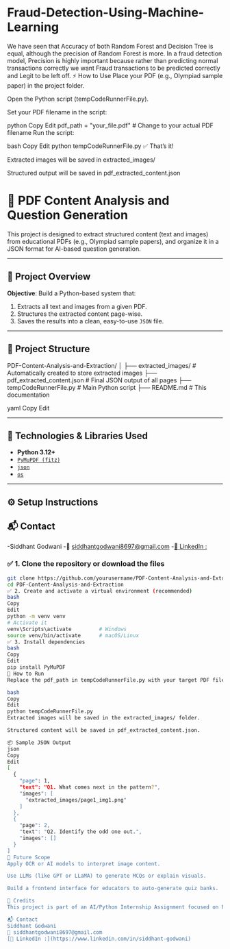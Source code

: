 # Fraud-Detection-Using-Machine-Learning
We have seen that Accuracy of both Random Forest and Decision Tree is equal, although the precision of Random Forest is more. In a fraud detection model, Precision is highly important because rather than predicting normal transactions correctly we want Fraud transactions to be predicted correctly and Legit to be left off.
⚡ How to Use
Place your PDF (e.g., Olympiad sample paper) in the project folder.

Open the Python script (tempCodeRunnerFile.py).

Set your PDF filename in the script:

python
Copy
Edit
pdf_path = "your_file.pdf"  # Change to your actual PDF filename
Run the script:

bash
Copy
Edit
python tempCodeRunnerFile.py
✅ That’s it!

Extracted images will be saved in extracted_images/

Structured output will be saved in pdf_extracted_content.json

# 📄 PDF Content Analysis and Question Generation

This project is designed to extract structured content (text and images) from educational PDFs (e.g., Olympiad sample papers), and organize it in a JSON format for AI-based question generation.

---

## 📌 Project Overview

**Objective**: Build a Python-based system that:
1. Extracts all text and images from a given PDF.
2. Structures the extracted content page-wise.
3. Saves the results into a clean, easy-to-use `JSON` file.

---

## 📁 Project Structure

PDF-Content-Analysis-and-Extraction/
│
├── extracted_images/ # Automatically created to store extracted images
├── pdf_extracted_content.json # Final JSON output of all pages
├── tempCodeRunnerFile.py # Main Python script
├── README.md # This documentation

yaml
Copy
Edit

---

## 🔧 Technologies & Libraries Used

- **Python 3.12+**
- [`PyMuPDF (fitz)`](https://pymupdf.readthedocs.io/en/latest/)
- [`json`](https://docs.python.org/3/library/json.html)
- [`os`](https://docs.python.org/3/library/os.html)

---

## ⚙️ Setup Instructions

## 📬 Contact
-Siddhant Godwani
-📧 siddhantgodwani8697@gmail.com
-[🔗 LinkedIn :](https://www.linkedin.com/in/siddhant-godwani)

### ✅ 1. Clone the repository or download the files

```bash
git clone https://github.com/yourusername/PDF-Content-Analysis-and-Extraction.git
cd PDF-Content-Analysis-and-Extraction
✅ 2. Create and activate a virtual environment (recommended)
bash
Copy
Edit
python -m venv venv
# Activate it
venv\Scripts\activate         # Windows
source venv/bin/activate      # macOS/Linux
✅ 3. Install dependencies
bash
Copy
Edit
pip install PyMuPDF
🚀 How to Run
Replace the pdf_path in tempCodeRunnerFile.py with your target PDF file.

bash
Copy
Edit
python tempCodeRunnerFile.py
Extracted images will be saved in the extracted_images/ folder.

Structured content will be saved in pdf_extracted_content.json.

📦 Sample JSON Output
json
Copy
Edit
[
  {
    "page": 1,
    "text": "Q1. What comes next in the pattern?",
    "images": [
      "extracted_images/page1_img1.png"
    ]
  },
  {
    "page": 2,
    "text": "Q2. Identify the odd one out.",
    "images": []
  }
]
🤖 Future Scope
Apply OCR or AI models to interpret image content.

Use LLMs (like GPT or LLaMA) to generate MCQs or explain visuals.

Build a frontend interface for educators to auto-generate quiz banks.

🧠 Credits
This project is part of an AI/Python Internship Assignment focused on PDF content analysis and AI-based question generation.

📬 Contact
Siddhant Godwani
📧 siddhantgodwani8697@gmail.com
[🔗 LinkedIn :](https://www.linkedin.com/in/siddhant-godwani)
